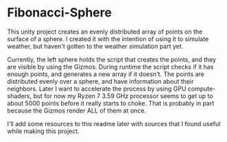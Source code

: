 # Fibonacci-Sphere
This unity project creates an evenly distributed array of points on the surface of a sphere. I created it with the intention of using it to simulate weather, but haven't gotten to the weather simulation part yet.

Currently, the left sphere holds the script that creates the points, and they are visible by using the Gizmos. During runtime the script checks if it has enough points, and generates a new array if it doesn't. The points are distributed evenly over a sphere, and have information about their neighbors. Later I want to accelerate the process by using GPU compute-shaders, but for now my Ryzen 7 3.59 GHz processor seems to get up to about 5000 points before it really starts to choke. That is probably in part because the Gizmos render ALL of them at once.

I'll add some resources to this readme later with sources that I found useful while making this project.
